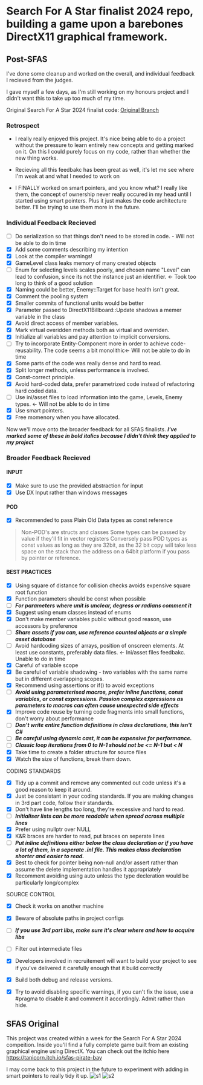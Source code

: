 # Search For A Star finalist 2024 repo, building a game upon a barebones DirectX11 graphical framework.

## Post-SFAS
I've done some cleanup and worked on the overall, and individual feedback I recieved from the judges.

I gave myself a few days, as I'm still working on my honours project and I didn't want this to take up too much of my time.

Original Search For A Star 2024 finalist code: [Original Branch](https://github.com/TaniCorn/sfas-2024/tree/original)

### Retrospect
- I really really enjoyed this project. It's nice being able to do a project without the pressure to learn entirely new concepts and getting marked on it. On this I could purely focus on my code, rather than whether the new thing works. 

- Recieving all this feedbakc has been great as well, it's let me see where I'm weak at and what I needed to work on

- I FINALLY worked on smart pointers, and you know what? I really like them, the concept of ownership never really occured in my head until I started using smart pointers. Plus it just makes the code architecture better. I'll be trying to use them more in the future.


### Individual Feedback Recieved
 - [ ] Do serialization so that things don't need to be stored in code. - Will not be able to do in time
 - [x] Add some comments describing my intention
 - [x] Look at the compiler warnings!
 - [x] GameLevel class leaks memory of many created objects
 - [ ] Enum for selecting levels scales poorly, and chosen name "Level" can lead to confusion, since its not the instance just an identifier. <- Took too long to think of a good solution
 - [x] Naming could be better, Enemy::Target for base health isn't great.
 - [x] Comment the pooling system
 - [x] Smaller commits of functional units would be better
 - [x] Parameter passed to DirectX11Billboard::Update shadows a memer variable in the class
 - [x] Avoid direct access of member variables.
 - [x] Mark virtual overidden methods both as virtual and overriden.
 - [x] Initialize all variables and pay attention to implicit conversions.
 - [ ] Try to incorporate Entity-Component more in order to achieve code-reusability. The code seems a bit monolithic<- Will not be able to do in time
 - [x] Some parts of the code was really dense and hard to read.
 - [x] Split longer methods, unless performance is involved.
 - [x] Const-correct principle.
 - [x] Avoid hard-coded data, prefer parametrized code instead of refactoring hard coded data.
 - [ ] Use ini/asset files to load information into the game, Levels, Enemy types. <- Will not be able to do in time
 - [x] Use smart pointers.
 - [x] Free momenory when you have allocated.

Now we'll move onto the broader feedback for all SFAS finalists. **_I've marked some of these in bold italics because I didn't think they applied to my project_**

### Broader Feedback Recieved
#### INPUT
 - [x] Make sure to use the provided abstraction for input
 - [x] Use DX Input rather than windows messages

#### POD
 - [x] Recommended to pass Plain Old Data types as const reference
> Non-POD's are structs and classes
> Some types can be passed by value if they'll fit in vector registers
> Conversely pass POD types as const values as long as they are 32bit, as the 32 bit copy will take less space on the stack than the address on a 64bit platform if you pass by pointer or reference.

#### BEST PRACTICES
 - [x] Using square of distance for collision checks avoids expensive square root function
 - [x] Function parameters should be const when possible
 - [ ] **_For parameters where unit is unclear, degress or radians comment it_**
 - [x] Suggest using enum classes instead of enums
 - [x] Don't make member variables public without good reason, use accessors by preference
 - [ ] **_Share assets if you can, use reference counted objects or a simple asset database_**
 - [ ] Avoid hardcoding sizes of arrays, position of onscreen elements. At least use constants, preferably data files. <- Ini/asset files feedbakc. Unable to do in time
 - [x] Careful of variable scope
 - [x] Be careful of variable shadowing - two variables with the same name but in different overlapping scopes.
 - [x] Recommend using assertions or if() to avoid exceptions
 - [ ] **_Avoid using parameterised macros, prefer inline functions, const variables, or const expressions. Passion complex expressions as parameters to macros can often cause unexpected side effects_**
 - [x] Improve code reuse by turning code fragments into small functions, don't worry about performance
 - [ ] **_Don't write entire function definitions in class declarations, this isn't C#_**
 - [ ] **_Be careful using dynamic cast, it can be expensive for performance._**
 - [ ] **_Classic loop iterations from 0 to N-1 should not be <= N-1 but < N_**
 - [x] Take time to create a folder structure for source files
 - [x] Watch the size of functions, break them down.

CODING STANDARDS
 - [x] Tidy up a commit and remove any commented out code unless it's a good reason to keep it around.
 - [x] Just be consistant in your coding standards. If you are making changes in 3rd part code, follow their standards.
 - [x] Don't have line lengths too long, they're excessive and hard to read.
 - [ ] **_Initialiser lists can be more readable when spread across multiple lines_**
 - [x] Prefer using nullptr over NULL
 - [x] K&R braces are harder to read, put braces on seperate lines
 - [ ] **_Put inline definitions either below the class declaration or if you have a lot of them, in a seperate .inl file. This makes class declaration shorter and easier to read._**
 - [x] Best to check for pointer being non-null and/or assert rather than assume the delete implementation handles it appropriately
 - [x] Recomment avoiding using auto unless the type decleration would be particularly long/complex

SOURCE CONTROL
 - [x] Check it works on another machine
 - [x] Beware of absolute paths in project configs
 - [ ] **_If you use 3rd part libs, make sure it's clear where and how to acquire libs_**
 - [ ] Filter out intermediate files 
 - [x] Developers involved in recruitement will want to build your project to see if you've delivered it carefully enough that it build correctly
 - [x] Build both debug and release versions.
 - [x] Try to avoid disabling specific warnings, if you can't fix the issue, use a #pragma to disable it and comment it accordingly. Admit rather than hide.



## SFAS Original
This project was created within a week for the Search For A Star 2024 compeition. 
Inside you'll find a fully complete game built from an existing graphical engine using DirectX.
You can check out the itchio here https://tanicorn.itch.io/sfas-pirate-bay

I may come back to this project in the future to experiment with adding in smart pointers to really tidy it up.
![s1](https://github.com/TaniCorn/sfas-2024/assets/63819551/5530efd9-c82e-4348-bd4d-9bd755cf49b3)
![s2](https://github.com/TaniCorn/sfas-2024/assets/63819551/ca5059bc-62ff-4f54-8087-4148ab5d9205)
